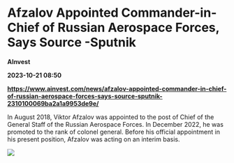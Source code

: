 # Afzalov Appointed Commander-in-Chief of Russian Aerospace Forces, Says Source -Sputnik
**AInvest**

**2023-10-21 08:50**

**https://www.ainvest.com/news/afzalov-appointed-commander-in-chief-of-russian-aerospace-forces-says-source-sputnik-2310100069ba2a1a9953de9e/**

In August 2018, Viktor Afzalov was appointed to the post of Chief of the General Staff of the Russian Aerospace Forces. In December 2022, he was promoted to the rank of colonel general. Before his official appointment in his present position, Afzalov was acting on an interim basis.

![](https://lh-prod-oper-pub-opercenter.s3.amazonaws.com/discovery-image/compress-17cf35dc38020002.png)
